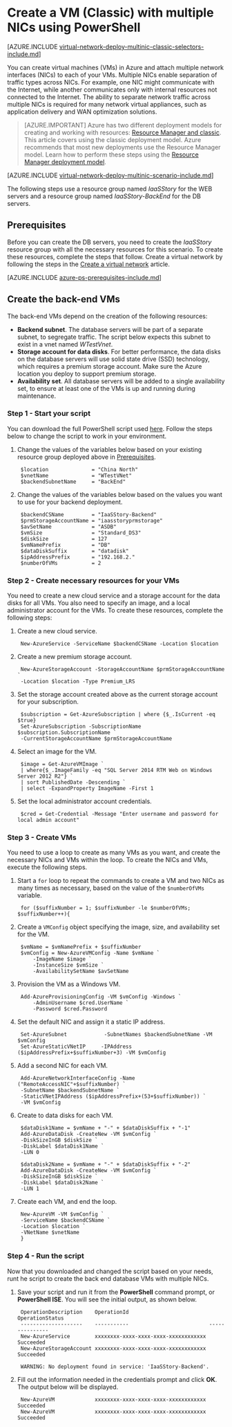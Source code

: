 <properties
    pageTitle="Create a VM (Classic) with multiple NICs - Azure PowerShell | Azure"
    description="Learn how to create a VM (Classic) with multiple NICs using PowerShell."
    services="virtual-network"
    documentationcenter="na"
    author="jimdial"
    manager="timlt"
    editor=""
    tags="azure-service-management" />
<tags
    ms.assetid="6e50f39a-2497-4845-a5d4-7332dbc203c5"
    ms.service="virtual-network"
    ms.devlang="na"
    ms.topic="article"
    ms.tgt_pltfrm="na"
    ms.workload="infrastructure-services"
    ms.date="02/02/2016"
    wacn.date=""
    ms.author="jdial"
    ms.custom="H1Hack27Feb2017" />

# Create a VM (Classic) with multiple NICs using PowerShell

[AZURE.INCLUDE [virtual-network-deploy-multinic-classic-selectors-include.md](../../includes/virtual-network-deploy-multinic-classic-selectors-include.md)]

You can create virtual machines (VMs) in Azure and attach multiple network interfaces (NICs) to each of your VMs. Multiple NICs enable separation of traffic types across NICs. For example, one NIC might communicate with the Internet, while another communicates only with internal resources not connected to the Internet. The ability to separate network traffic across multiple NICs is required for many network virtual appliances, such as application delivery and WAN optimization solutions.

> [AZURE.IMPORTANT]
> Azure has two different deployment models for creating and working with resources:  [Resource Manager and classic](/documentation/articles/resource-manager-deployment-model/). This article covers using the classic deployment model. Azure recommends that most new deployments use the Resource Manager model. Learn how to perform these steps using the [Resource Manager deployment model](/documentation/articles/virtual-network-deploy-multinic-arm-ps/).

[AZURE.INCLUDE [virtual-network-deploy-multinic-scenario-include.md](../../includes/virtual-network-deploy-multinic-scenario-include.md)]

The following steps use a resource group named *IaaSStory* for the WEB servers and a resource group named *IaaSStory-BackEnd* for the DB servers.

## <a name="Prerequisites"></a> Prerequisites

Before you can create the DB servers, you need to create the *IaaSStory* resource group with all the necessary resources for this scenario. To create these resources, complete the steps that follow. Create a virtual network by following the steps in the [Create a virtual network](/documentation/articles/virtual-networks-create-vnet-classic-netcfg-ps/) article.

[AZURE.INCLUDE [azure-ps-prerequisites-include.md](../../includes/azure-ps-prerequisites-include.md)]

## Create the back-end VMs
The back-end VMs depend on the creation of the following resources:

* **Backend subnet**. The database servers will be part of a separate subnet, to segregate traffic. The script below expects this subnet to exist in a vnet named *WTestVnet*.
* **Storage account for data disks**. For better performance, the data disks on the database servers will use solid state drive (SSD) technology, which requires a premium storage account. Make sure the Azure location you deploy to support premium storage.
* **Availability set**. All database servers will be added to a single availability set, to ensure at least one of the VMs is up and running during maintenance.

### Step 1 - Start your script
You can download the full PowerShell script used [here](https://raw.githubusercontent.com/Azure/azure-quickstart-templates/master/IaaS-Story/11-MultiNIC/classic/virtual-network-deploy-multinic-classic-ps.ps1). Follow the steps below to change the script to work in your environment.

1. Change the values of the variables below based on your existing resource group deployed above in [Prerequisites](#Prerequisites).

        $location              = "China North"
        $vnetName              = "WTestVNet"
        $backendSubnetName     = "BackEnd"

2. Change the values of the variables below based on the values you want to use for your backend deployment.

        $backendCSName         = "IaaSStory-Backend"
        $prmStorageAccountName = "iaasstoryprmstorage"
        $avSetName             = "ASDB"
        $vmSize                = "Standard_DS3"
        $diskSize              = 127
        $vmNamePrefix          = "DB"
        $dataDiskSuffix        = "datadisk"
        $ipAddressPrefix       = "192.168.2."
        $numberOfVMs           = 2

### Step 2 - Create necessary resources for your VMs
You need to create a new cloud service and a storage account for the data disks for all VMs. You also need to specify an image, and a local administrator account for the VMs. To create these resources, complete the following steps:

1. Create a new cloud service.

        New-AzureService -ServiceName $backendCSName -Location $location

2. Create a new premium storage account.

        New-AzureStorageAccount -StorageAccountName $prmStorageAccountName `
        -Location $location -Type Premium_LRS

3. Set the storage account created above as the current storage account for your subscription.

        $subscription = Get-AzureSubscription | where {$_.IsCurrent -eq $true}  
        Set-AzureSubscription -SubscriptionName $subscription.SubscriptionName `
        -CurrentStorageAccountName $prmStorageAccountName

4. Select an image for the VM.

        $image = Get-AzureVMImage `
        | where{$_.ImageFamily -eq "SQL Server 2014 RTM Web on Windows Server 2012 R2"} `
        | sort PublishedDate -Descending `
        | select -ExpandProperty ImageName -First 1

5. Set the local administrator account credentials.

        $cred = Get-Credential -Message "Enter username and password for local admin account"

### Step 3 - Create VMs
You need to use a loop to create as many VMs as you want, and create the necessary NICs and VMs within the loop. To create the NICs and VMs, execute the following steps.

1. Start a `for` loop to repeat the commands to create a VM and two NICs as many times as necessary, based on the value of the `$numberOfVMs` variable.

        for ($suffixNumber = 1; $suffixNumber -le $numberOfVMs; $suffixNumber++){

2. Create a `VMConfig` object specifying the image, size, and availability set for the VM.

        $vmName = $vmNamePrefix + $suffixNumber
        $vmConfig = New-AzureVMConfig -Name $vmName `
            -ImageName $image `
            -InstanceSize $vmSize `
            -AvailabilitySetName $avSetName

3. Provision the VM as a Windows VM.

        Add-AzureProvisioningConfig -VM $vmConfig -Windows `
            -AdminUsername $cred.UserName `
            -Password $cred.Password

4. Set the default NIC and assign it a static IP address.

        Set-AzureSubnet            -SubnetNames $backendSubnetName -VM $vmConfig
        Set-AzureStaticVNetIP     -IPAddress ($ipAddressPrefix+$suffixNumber+3) -VM $vmConfig

5. Add a second NIC for each VM.

        Add-AzureNetworkInterfaceConfig -Name ("RemoteAccessNIC"+$suffixNumber) `
        -SubnetName $backendSubnetName `
        -StaticVNetIPAddress ($ipAddressPrefix+(53+$suffixNumber)) `
        -VM $vmConfig

6. Create to data disks for each VM.

        $dataDisk1Name = $vmName + "-" + $dataDiskSuffix + "-1"    
        Add-AzureDataDisk -CreateNew -VM $vmConfig `
        -DiskSizeInGB $diskSize `
        -DiskLabel $dataDisk1Name `
        -LUN 0

        $dataDisk2Name = $vmName + "-" + $dataDiskSuffix + "-2"   
        Add-AzureDataDisk -CreateNew -VM $vmConfig `
        -DiskSizeInGB $diskSize `
        -DiskLabel $dataDisk2Name `
        -LUN 1

7. Create each VM, and end the loop.

        New-AzureVM -VM $vmConfig `
        -ServiceName $backendCSName `
        -Location $location `
        -VNetName $vnetName
        }

### Step 4 - Run the script
Now that you downloaded and changed the script based on your needs, runt he script to create the back end database VMs with multiple NICs.

1. Save your script and run it from the **PowerShell** command prompt, or **PowerShell ISE**. You will see the initial output, as shown below.

        OperationDescription    OperationId                          OperationStatus
        --------------------    -----------                          ---------------
        New-AzureService        xxxxxxxx-xxxx-xxxx-xxxx-xxxxxxxxxxxx Succeeded      
        New-AzureStorageAccount xxxxxxxx-xxxx-xxxx-xxxx-xxxxxxxxxxxx Succeeded      

        WARNING: No deployment found in service: 'IaaSStory-Backend'.
2. Fill out the information needed in the credentials prompt and click **OK**. The output below will be displayed.

        New-AzureVM             xxxxxxxx-xxxx-xxxx-xxxx-xxxxxxxxxxxx Succeeded
        New-AzureVM             xxxxxxxx-xxxx-xxxx-xxxx-xxxxxxxxxxxx Succeeded
